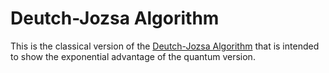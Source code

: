 ﻿# Deutch-Jozsa Algorithm
This is the classical version of the [Deutch-Jozsa Algorithm](https://en.wikipedia.org/wiki/Deutsch%E2%80%93Jozsa_algorithm) that is intended to show the exponential advantage of the quantum version.